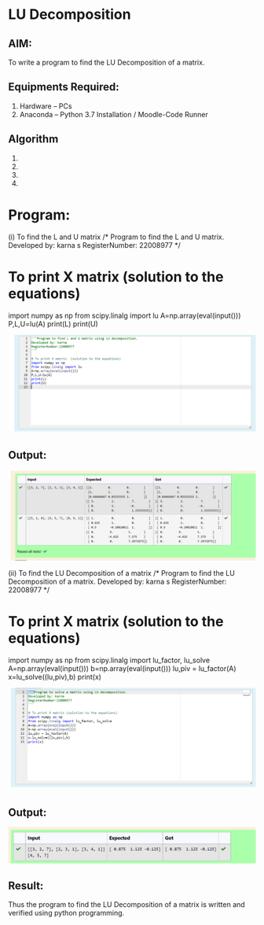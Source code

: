 # LU Decomposition 

## AIM:
To write a program to find the LU Decomposition of a matrix.

## Equipments Required:
1. Hardware – PCs
2. Anaconda – Python 3.7 Installation / Moodle-Code Runner

## Algorithm
1. 
2. 
3. 
4. 
# Program:
(i) To find the L and U matrix
/*
Program to find the L and U matrix.
Developed by: karna s
RegisterNumber: 22008977
*/
# To print X matrix  (solution to the equations)
import numpy as np
from scipy.linalg import lu
A=np.array(eval(input()))
P,L,U=lu(A)
print(L)
print(U)

![](LU1program.png)

## Output:
![](LU1output.png)

(ii) To find the LU Decomposition of a matrix
/*
Program to find the LU Decomposition of a matrix.
Developed by: karna s
RegisterNumber: 22008977
*/
# To print X matrix (solution to the equations)
import numpy as np
from scipy.linalg import lu_factor, lu_solve
A=np.array(eval(input()))
b=np.array(eval(input()))
lu,piv = lu_factor(A)
x=lu_solve((lu,piv),b)
print(x)

![](LU2program.png)

## Output:

![](LU2output.png)

## Result:
Thus the program to find the LU Decomposition of a matrix is written and verified using python programming.


